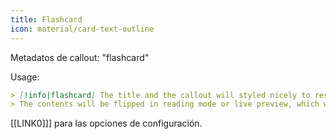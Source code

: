 ```yaml
---
title: Flashcard
icon: material/card-text-outline
---
```


Metadatos de callout: "flashcard"

Usage:
```md
> [!info|flashcard] The title and the callout will styled nicely to resemble a card
> The contents will be flipped in reading mode or live preview, which will show on hover
```

[[LINK0]]] para las opciones de configuración.